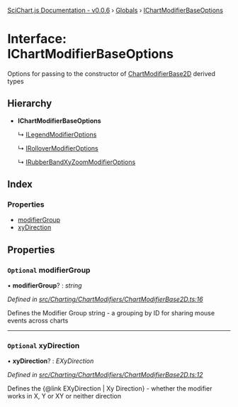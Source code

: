 [SciChart.js Documentation - v0.0.6](../README.md) › [Globals](../globals.md) › [IChartModifierBaseOptions](ichartmodifierbaseoptions.md)

# Interface: IChartModifierBaseOptions

Options for passing to the constructor of [ChartModifierBase2D](../classes/chartmodifierbase2d.md) derived types

## Hierarchy

* **IChartModifierBaseOptions**

  ↳ [ILegendModifierOptions](ilegendmodifieroptions.md)

  ↳ [IRolloverModifierOptions](irollovermodifieroptions.md)

  ↳ [IRubberBandXyZoomModifierOptions](irubberbandxyzoommodifieroptions.md)

## Index

### Properties

* [modifierGroup](ichartmodifierbaseoptions.md#optional-modifiergroup)
* [xyDirection](ichartmodifierbaseoptions.md#optional-xydirection)

## Properties

### `Optional` modifierGroup

• **modifierGroup**? : *string*

*Defined in [src/Charting/ChartModifiers/ChartModifierBase2D.ts:16](https://github.com/ABTSoftware/SciChart.Dev/blob/272ab7fc7f/Web/src/SciChart/src/Charting/ChartModifiers/ChartModifierBase2D.ts#L16)*

Defines the Modifier Group string - a grouping by ID for sharing mouse events across charts

___

### `Optional` xyDirection

• **xyDirection**? : *EXyDirection*

*Defined in [src/Charting/ChartModifiers/ChartModifierBase2D.ts:12](https://github.com/ABTSoftware/SciChart.Dev/blob/272ab7fc7f/Web/src/SciChart/src/Charting/ChartModifiers/ChartModifierBase2D.ts#L12)*

Defines the {@link EXyDirection | Xy Direction} - whether the modifier works in X, Y or XY or neither direction
